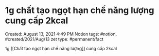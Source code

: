 ---
---

# 1g chất tạo ngọt hạn chế năng lượng cung cấp 2kcal

Created: August 13, 2021 4:49 PM
Notion tags: #notion, #created/2021/Aug/13
zet type: #permanent/fact

1g [[Chất tạo ngọt hạn chế năng lượng]] cung cấp 2kcal